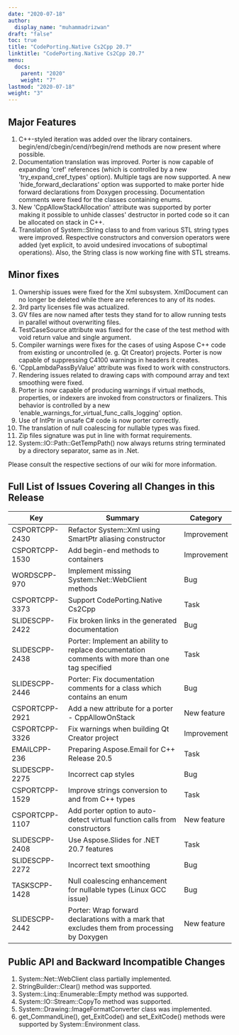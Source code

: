 ```yaml
---
date: "2020-07-18"
author:
  display_name: "muhammadrizwan"
draft: "false"
toc: true
title: "CodePorting.Native Cs2Cpp 20.7"
linktitle: "CodePorting.Native Cs2Cpp 20.7"
menu:
  docs:
    parent: "2020"
    weight: "7"
lastmod: "2020-07-18"
weight: "3"
---
```


## Major Features ##

1. C++-styled iteration was added over the library containers. begin/end/cbegin/cend/rbegin/rend methods are now present where possible.
1. Documentation translation was improved. Porter is now capable of expanding 'cref' references (which is controlled by a new 'try_expand_cref_types' option). Multiple tags are now supported. A new 'hide_forward_declarations' option was supported to make porter hide forward declarations from Doxygen processing. Documentation comments were fixed for the classes containing enums.
1. New 'CppAllowStackAllocation' attribute was supported by porter making it possible to unhide classes' destructor in ported code so it can be allocated on stack in C++.
1. Translation of System::String class to and from various STL string types were improved. Respective constructors and conversion operators were added (yet explicit, to avoid undesired invocations of suboptimal operations). Also, the String class is now working fine with STL streams.

## Minor fixes ##

1. Ownership issues were fixed for the Xml subsystem. XmlDocument can no longer be deleted while there are references to any of its nodes.
1. 3rd party licenses file was actualized.
1. GV files are now named after tests they stand for to allow running tests in parallel without overwriting files.
1. TestCaseSource attribute was fixed for the case of the test method with void return value and single argument.
1. Compiler warnings were fixes for the cases of using Aspose C++ code from existing or uncontrolled (e. g. Qt Creator) projects. Porter is now capable of suppressing C4100 warnings in headers it creates.
1. 'CppLambdaPassByValue' attribute was fixed to work with constructors.
1. Rendering issues related to drawing caps with compound array and text smoothing were fixed.
1. Porter is now capable of producing warnings if virtual methods, properties, or indexers are invoked from constructors or finalizers. This behavior is controlled by a new 'enable_warnings_for_virtual_func_calls_logging' option.
1. Use of IntPtr in unsafe C# code is now porter correctly.
1. The translation of null coalescing for nullable types was fixed.
1. Zip files signature was put in line with format requirements.
1. System::IO::Path::GetTempPath() now always returns string terminated by a directory separator, same as in .Net.

Please consult the respective sections of our wiki for more information.

## Full List of Issues Covering all Changes in this Release ##

| Key | Summary | Category
---| ---|  ---|
|CSPORTCPP-2430|Refactor System::Xml using SmartPtr aliasing constructor|Improvement
|CSPORTCPP-1530|Add begin-end methods to containers|Improvement
|WORDSCPP-970|Implement missing System::Net::WebClient methods|Bug
|CSPORTCPP-3373|Support CodePorting.Native Cs2Cpp|Task
|SLIDESCPP-2422|Fix broken links in the generated documentation|Bug
|SLIDESCPP-2438|Porter: Implement an ability to replace documentation comments with more than one tag specified|Task
|SLIDESCPP-2446|Porter: Fix documentation comments for a class which contains an enum|Bug
|CSPORTCPP-2921|Add a new attribute for a porter - CppAllowOnStack|New feature
|CSPORTCPP-3326|Fix warnings when building Qt Creator project|Improvement
|EMAILCPP-236|Preparing Aspose.Email for C++ Release 20.5|Task
|SLIDESCPP-2275|Incorrect cap styles|Bug
|CSPORTCPP-1529|Improve strings conversion to and from C++ types|Task
|CSPORTCPP-1107|Add porter option to auto-detect virtual function calls from constructors|New feature
|SLIDESCPP-2408|Use Aspose.Slides for .NET 20.7 features|Task
|SLIDESCPP-2272|Incorrect text smoothing|Bug
|TASKSCPP-1428|Null coalescing enhancement for nullable types (Linux GCC issue)|Bug
|SLIDESCPP-2442|Porter: Wrap forward declarations with a mark that excludes them from processing by Doxygen|New feature

## Public API and Backward Incompatible Changes ##

1. System::Net::WebClient class partially implemented.
1. StringBuilder::Clear() method was supported.
1. System::Linq::Enumerable::Empty method was supported.
1. System::IO::Stream::CopyTo method was supported.
1. System::Drawing::ImageFormatConverter class was implemented.
1. get_CommandLine(), get_ExitCode() and set_ExitCode() methods were supported by System::Environment class.
